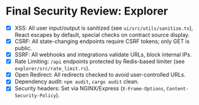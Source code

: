 # Final Security Review: Explorer

- [x] XSS: All user input/output is sanitized (see `ui/src/utils/sanitize.ts`), React escapes by default, special checks on contract source display.
- [x] CSRF: All state-changing endpoints require CSRF tokens; only GET is public.
- [x] SSRF: All webhooks and integrations validate URLs, block internal IPs.
- [x] Rate Limiting: `/api` endpoints protected by Redis-based limiter (see `explorer/src/rate_limit.rs`).
- [x] Open Redirect: All redirects checked to avoid user-controlled URLs.
- [x] Dependency audit: `npm audit`, `cargo audit` clean.
- [x] Security headers: Set via NGINX/Express (`X-Frame-Options`, `Content-Security-Policy`).